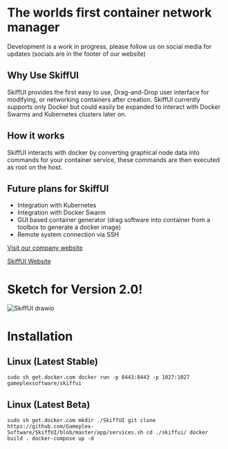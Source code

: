 # The worlds first container network manager
Development is a work in progress, please follow us on social media for updates (socials are in the footer of our website)
  
  
  
## Why Use SkiffUI
SkiffUI provides the first easy to use, Drag-and-Drop user interface for modifying, or networking containers after creation. SkiffUI currently supports only Docker but could easily be expanded to interact with Docker Swarms and Kubernetes clusters later on.

## How it works
SkiffUI interacts with docker by converting graphical node data into commands for your container service, these commands are then executed as root on the host.

## Future plans for SkiffUI
- Integration with Kubernetes
- Integration with Docker Swarm
- GUI based container generator (drag software into container from a toolbox to generate a docker image)
- Remote system connection via SSH

[Visit our company website](https://gameplexsoftware.com)

[SkiffUI Website](https://skiffdev.gameplexsoftware.com)

# Sketch for Version 2.0!
![SkiffUI drawio](https://user-images.githubusercontent.com/34868944/152663999-d0b31fe7-ea31-44b4-ab12-3b73e9e6d9b9.png)

# Installation

## Linux (Latest Stable)
`sudo sh get.docker.com
docker run -p 8443:8443 -p 1027:1027 gameplexsoftware/skiffui`


## Linux (Latest Beta)
`sudo sh get.docker.com
mkdir ./SkiffUI
git clone https://github.com/Gameplex-Software/SkiffUI/blob/master/app/services.sh
cd ./skiffui/
docker build .
docker-compose up -d`
